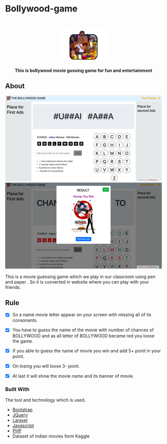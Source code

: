 # Bollywood-game


<!-- PROJECT LOGO -->
<br />
<p align="center">
  <a href="http://bollywoodgame.000webhostapp.com/">
    <img src="https://github.com/alexanderritik/bollywood-game/blob/master/bg-01.jpg" alt="Logo" width="150" height="100">
  </a>
  <h4 align="center">This is bollywood movie gussing game for fun and entertainment</h4>
</p>





## About

![Product Name Screen Shot](https://github.com/alexanderritik/bollywood-game/blob/master/Screenshot%202020-08-12%20at%204.35.46%20PM.png)
![Product Name Screen Shot](https://github.com/alexanderritik/bollywood-game/blob/master/Screenshot%202020-08-12%20at%204.36.38%20PM.png)

This is a movie guessing game which we play in our classroom using pen and paper . So it is converted in website where you can play with your friends.

## Rule
- [x] So a name movie letter appear on your screen with missing all of its consonants.<br>
- [x] You have to guess the name of the movie with number of chances of BOLLYWOOD and as all letter of BOLLYWOOD became red you loose the game.<br>
- [x] If you able to guess the name of movie you win and add 5+ ponit in your point.<br>
- [x] On losing you will loose 3- point.<br>
- [x] At last it will show the movie name and its banner of movie.<br>


### Built With
The tool and technology which is used.
* [Bootstrap](https://getbootstrap.com)
* [JQuery](https://jquery.com)
* [Laravel](https://laravel.com)
* [Javascript](https://javascript.com)
* [PHP](https://php.com)
* Dataset of indian movies form Kaggle

